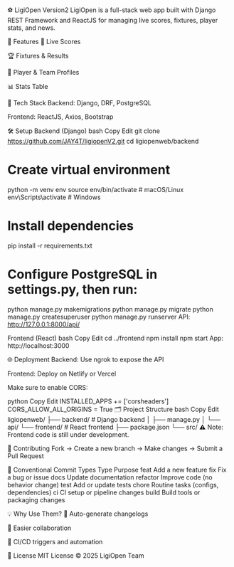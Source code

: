 ⚽ LigiOpen Version2
LigiOpen is a full-stack web app built with Django REST Framework and ReactJS for managing live scores, fixtures, player stats, and news.

🌟 Features
🔴 Live Scores

🏆 Fixtures & Results

👥 Player & Team Profiles

📊 Stats Table

🚀 Tech Stack
Backend: Django, DRF, PostgreSQL

Frontend: ReactJS, Axios, Bootstrap

🛠️ Setup
Backend (Django)
bash
Copy
Edit
git clone https://github.com/JAY4T/ligiopenV2.git
cd ligiopenweb/backend

# Create virtual environment
python -m venv env
source env/bin/activate  # macOS/Linux
env\Scripts\activate     # Windows

# Install dependencies
pip install -r requirements.txt

# Configure PostgreSQL in settings.py, then run:
python manage.py makemigrations
python manage.py migrate
python manage.py createsuperuser
python manage.py runserver
API: http://127.0.0.1:8000/api/

Frontend (React)
bash
Copy
Edit
cd ../frontend
npm install
npm start
App: http://localhost:3000

🌐 Deployment
Backend: Use ngrok to expose the API

Frontend: Deploy on Netlify or Vercel

Make sure to enable CORS:

python
Copy
Edit
INSTALLED_APPS += ['corsheaders']
CORS_ALLOW_ALL_ORIGINS = True
🗂️ Project Structure
bash
Copy
Edit
ligiopenweb/
├── backend/          # Django backend
│   ├── manage.py
│   └── api/
└── frontend/         # React frontend
    ├── package.json
    └── src/
⚠️ Note: Frontend code is still under development.

🤝 Contributing
Fork → Create a new branch → Make changes → Submit a Pull Request

📌 Conventional Commit Types
Type	Purpose
feat	Add a new feature
fix	Fix a bug or issue
docs	Update documentation
refactor	Improve code (no behavior change)
test	Add or update tests
chore	Routine tasks (configs, dependencies)
ci	CI setup or pipeline changes
build	Build tools or packaging changes

💡 Why Use Them?
📄 Auto-generate changelogs

🤝 Easier collaboration

🚀 CI/CD triggers and automation

🪪 License
MIT License © 2025 LigiOpen Team
